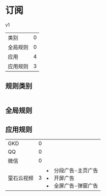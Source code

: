 # 订阅

v1

|||
| - |:-:|
|类别|0|
|全局规则|0|
|应用|4|
|应用规则|3|

## 规则类别

|||
| - |:-:|


## 全局规则



## 应用规则

||||
| - |:-:|-|
|GKD|0||
|QQ|0||
|微信|0||
|萤石云视频|3|<li>分段广告-主页广告<li>开屏广告<li>全屏广告-弹窗广告|
